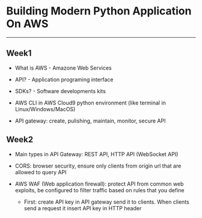 # Building Modern Python Application On AWS
---

## Week1

* What is AWS - Amazone Web Services

* API? - Application programing interface

* SDKs? - Software developments kits

* AWS CLI in AWS Cloud9 python environment (like terminal in Linux/Windows/MacOS)

* API gateway: create, pulishing, maintain, monitor, secure API

## Week2

* Main types in API Gateway: REST API, HTTP API (WebSocket API)

* CORS: browser security, ensure only clients from origin url that are allowed to query API

* AWS WAF (Web application firewall): protect API from common web exploits, be configured to filter traffic based on rules that you define

    * First: create API key in API gateway send it to clients. When clients send a request it insert API key in HTTP header